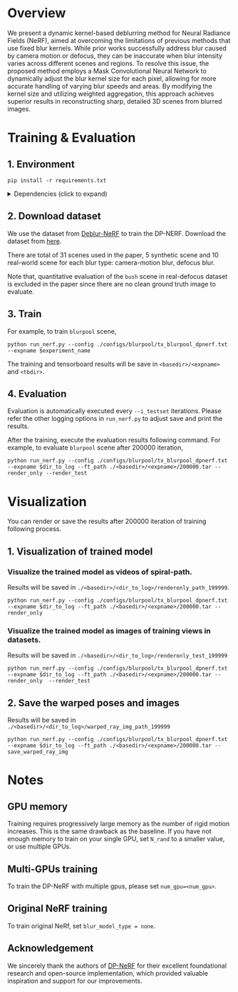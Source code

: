 # Overview

We present a dynamic kernel-based deblurring method for Neural Radiance Fields (NeRF), aimed at overcoming the limitations of previous methods that use fixed blur kernels. While prior works successfully address blur caused by camera motion or defocus, they can be inaccurate when blur intensity varies across different scenes and regions. To resolve this issue, the proposed method employs a Mask Convolutional Neural Network to dynamically adjust the blur kernel size for each pixel, allowing for more accurate handling of varying blur speeds and areas. By modifying the kernel size and utilizing weighted aggregation, this approach achieves superior results in reconstructing sharp, detailed 3D scenes from blurred images.

# Training & Evaluation

## 1. Environment
```
pip install -r requirements.txt
```
<details>
  <summary> Dependencies (click to expand) </summary>
  <li>numpy
  <li>scikit-image
  <li>torch>=1.8
  <li>torchvision>=0.9.1
  <li>imageio
  <li>imageio-ffmpeg
  <li>matplotlib
  <li>configargparse
  <li>tensorboardX>=2.0
  <li>opencv-python
  <li>einops
  <li>tensorboard
</details>


## 2. Download dataset
We use the dataset from [Deblur-NeRF](https://github.com/limacv/Deblur-NeRF) to train the DP-NERF. Download the dataset from [here](https://drive.google.com/drive/folders/1_TkpcJnw504ZOWmgVTD7vWqPdzbk9Wx_?usp=sharing). 

There are total of 31 scenes used in the paper, 5 synthetic scene and 10 real-world scene for each blur type: camera-motion blur, defocus blur.

Note that, quantitative evaluation of the `bush` scene in real-defocus dataset is excluded in the paper since there are no clean ground truth image to evaluate.

## 3. Train
For example, to train `blurpool` scene, 
```
python run_nerf.py --config ./configs/blurpool/tx_blurpool_dpnerf.txt --expname $experiment_name
```
The training and tensorboard results will be save in `<basedir>/<expname>` and `<tbdir>`.

## 4. Evaluation

Evaluation is automatically executed every `--i_testset` iterations.
Please refer the other logging options in `run_nerf.py` to adjust save and print the results.

After the training, execute the evaluation results following command.
For example, to evaluate `blurpool` scene after 200000 iteration,
```
python run_nerf.py --config ./configs/blurpool/tx_blurpool_dpnerf.txt --expname $dir_to_log --ft_path ./<basedir>/<expname>/200000.tar --render_only --render_test
```

# Visualization
You can render or save the results after 200000 iteration of training following process.

## 1. Visualization of trained model

### Visualize the trained model as videos of spiral-path.
Results will be saved in `./<basedir>/<dir_to_log>/renderonly_path_199999`.

```
python run_nerf.py --config ./configs/blurpool/tx_blurpool_dpnerf.txt --expname $dir_to_log --ft_path ./<basedir>/<expname>/200000.tar --render_only 
```

### Visualize the trained model as images of training views in datasets.
Results will be saved in `./<basedir>/<dir_to_log>/renderonly_test_199999`

```
python run_nerf.py --config ./configs/blurpool/tx_blurpool_dpnerf.txt --expname $dir_to_log --ft_path ./<basedir>/<expname>/200000.tar --render_only  --render_test
```

## 2. Save the warped poses and images

Results will be saved in `./<basedir>/<dir_to_log>/warped_ray_img_path_199999`

```
python run_nerf.py --config ./configs/blurpool/tx_blurpool_dpnerf.txt --expname $dir_to_log --ft_path ./<basedir>/<expname>/200000.tar --save_warped_ray_img
```

# Notes

## GPU memory 

Training requires progressively large memory as the number of rigid motion increases. 
This is the same drawback as the baseline.
If you have not enough memory to train on your single GPU, set `N_rand` to a smaller value, or use multiple GPUs.

## Multi-GPUs training

To train the DP-NeRF with multiple gpus, please set `num_gpu=<num_gpu>`.

## Original NeRF training

To train original NeRf, set `blur_model_type = none`.

## Acknowledgement

We sincerely thank the authors of [DP-NeRF](https://github.com/dogyoonlee/DP-NeRF) for their excellent foundational research and open-source implementation, which provided valuable inspiration and support for our improvements.
